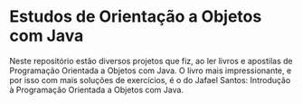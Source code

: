 # Estudos de Orientação a Objetos com Java

Neste repositório estão diversos projetos que fiz, ao ler livros e apostilas de Programação Orientada a Objetos com Java. O livro mais impressionante, e por isso com mais soluções de exercícios, é o do Jafael Santos: Introdução à Programação Orientada a Objetos com Java.
